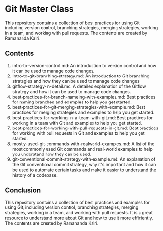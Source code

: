# **Git Master Class**

This repository contains a collection of best practices for using Git, including version control, branching strategies, merging strategies, working in a team, and working with pull requests. The contents are created by Ramananda Kairi.

## **Contents**

1. intro-to-version-control.md: An introduction to version control and how it can be used to manage code changes.
2. Intro-to-git-branching-strategy.md: An introduction to Git branching strategies and how they can be used to manage code changes.
3. gitflow-strategy-in-detail.md: A detailed explanation of the Gitflow strategy and how it can be used to manage code changes.
4. best-practices-for-branch-nameing-with-examples.md: Best practices for naming branches and examples to help you get started.
5. best-practices-for-git-merging-strategies-with-example.md: Best practices for merging strategies and examples to help you get started.
6. best-practices-for-working-in-a-team-with-git.md: Best practices for working in a team with Git and examples to help you get started.
7. best-practices-for-working-with-pull-requests-in-git.md: Best practices for working with pull requests in Git and examples to help you get started.
8. mostly-used-git-commands-with-realworld-examples.md: A list of the most commonly used Git commands and real-world examples to help you understand how they can be used.
9. git-conventional-commit-stretegy-with-example.md: An explanation of the Git conventional commit strategy, why it's important and how it can be used to automate certain tasks and make it easier to understand the history of a codebase.

## **Conclusion**

This repository contains a collection of best practices and examples for using Git, including version control, branching strategies, merging strategies, working in a team, and working with pull requests. It is a great resource to understand more about Git and how to use it more efficiently. The contents are created by Ramananda Kairi.

